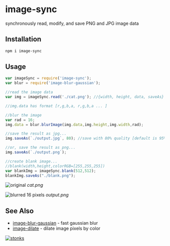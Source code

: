 # image-sync

synchronously read, modify, and save PNG and JPG image data
## Installation

```sh
npm i image-sync
```

## Usage 

```javascript
var imageSync = require('image-sync');
var blur = require('image-blur-gaussian');

//read the image data
var img = imageSync.read('./cat.png'); //{width, height, data, saveAs}

//img.data has format [r,g,b,a, r,g,b,a ... ]

//blur the image
var rad = 16;
img.data = blur.blurImage(img.data,img.height,img.width,rad); 

//save the result as jpg...
img.saveAs(`./output.jpg`, 80); //save with 80% quality [default is 95%]

//or, save the result as png...
img.saveAs(`./output.png`);

//create blank image...
//blank(width,height,colorRGB=[255,255,255])
var blankImg = imageSync.blank(512,512);
blankImg.saveAs("./blank.png");
```

![original](https://i.imgur.com/6swcKzf.png) *cat.png*

![blurred 16 pixels](https://i.imgur.com/D6C2CKt.png) *output.png*


## See Also

- [image-blur-gaussian](https://www.npmjs.com/package/image-blur-gaussian) - fast gaussian blur  
- [image-dilate](https://www.npmjs.com/package/image-dilate) - dilate image pixels by color

[![stonks](https://i.imgur.com/UpDxbfe.png)](https://www.npmjs.com/~stonkpunk)



